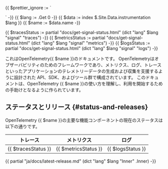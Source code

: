 {{ $prettier_ignore := `

<!-- prettier-ignore -->
` -}}
{{ $lang := .Get 0 -}}
{{ $data := index $.Site.Data.instrumentation $lang }}
{{ $name := $data.name -}}

{{ $tracesStatus := partial "docs/get-signal-status.html" (dict "lang" $lang "signal" "traces") -}}
{{ $metricsStatus := partial "docs/get-signal-status.html" (dict "lang" $lang "signal" "metrics") -}}
{{ $logsStatus := partial "docs/get-signal-status.html" (dict "lang" $lang "signal" "logs") -}}

これはOpenTelemetry{{ $name }}のドキュメントです。
OpenTelemetryはオブザーバビリティのためのフレームワークであり、メトリクス、ログ、トレースといったアプリケーションのテレメトリーデータの生成および収集を支援するように設計された API、SDK、およびツール群で構成されています。
このドキュメントは、OpenTelemetry {{ $name }}の使い方を理解し、利用を開始するための手助けとなるように作られています。

## ステータスとリリース {#status-and-releases}

OpenTelemetry {{ $name }}の主要な機能コンポーネントの現在のステータスは以下の通りです。

| トレース              | メトリクス              | ログ              |
| ------------------- | -------------------- | ----------------- |
| {{ $tracesStatus }} | {{ $metricsStatus }} | {{ $logsStatus }} |

{{ partial "ja/docs/latest-release.md" (dict "lang" $lang "Inner" .Inner) -}}

